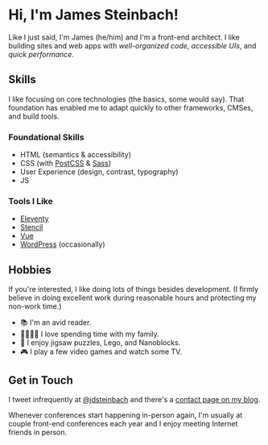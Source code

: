 <style>
.Box-body {
  --color-text: #fed195;
  --color-background: #312d2b;
  --color-accent-1: #c64825;
  --color-accent-2: #c85d27;
  --color-accent-3: #c9852b;
  --color-purple-dark: #321f44;

  background-color: var(--color-purple-dark);
  color: var(--color-text);
}

.Box-body::before {
  content: "";
  height: 3rem;
  display: block;
  background-image: linear-gradient(
    180deg,
    var(--color-accent-1) 33.33%,
    var(--color-accent-2) 0,
    var(--color-accent-2) 66.67%,
    var(--color-accent-3) 0
  );
}
</style>

# Hi, I'm James Steinbach!

Like I just said, I'm James (he/him) and I'm a front-end architect. I like building sites and web apps with *well-organized code*, *accessible UIs*, and *quick performance*.

## Skills

I like focusing on core technologies (the basics, some would say). That foundation has enabled me to adapt quickly to other frameworks, CMSes, and build tools.

### Foundational Skills

* HTML (semantics & accessibility)
* CSS (with [PostCSS](https://postcss.org/) & [Sass](https://sass-lang.com/))
* User Experience (design, contrast, typography)
* JS

### Tools I Like

* [Eleventy](https://www.11ty.dev/)
* [Stencil](https://stenciljs.com/)
* [Vue](https://vuejs.org/)
* [WordPress](https://wordpress.org/) (occasionally)

## Hobbies

If you're interested, I like doing lots of things besides development. (I firmly believe in doing excellent work during reasonable hours and protecting my non-work time.)

* 📚 I'm an avid reader.
* 👨‍👩‍👧‍👦 I love spending time with my family.
* 🧩 I enjoy jigsaw puzzles, Lego, and Nanoblocks.
* 🎮 I play a few video games and watch some TV.

## Get in Touch

I tweet infrequently at [@jdsteinbach](https://twitter.com/jdsteinbach) and there's a [contact page on my blog](https://jdsteinbach.com).

Whenever conferences start happening in-person again, I'm usually at couple front-end conferences each year and I enjoy meeting Internet friends in person.
